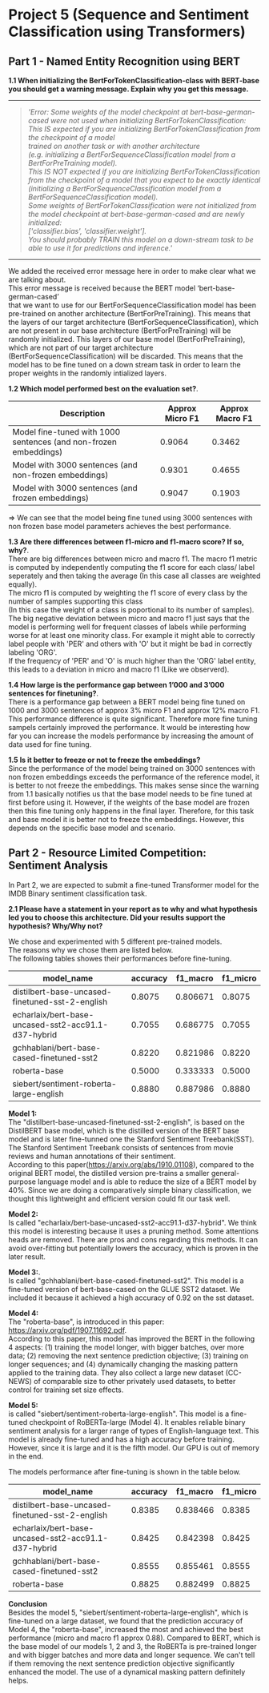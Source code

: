# Project 5 (Sequence and Sentiment Classification using Transformers)

## Part 1 - Named Entity Recognition using BERT

**1.1 When initializing the BertForTokenClassification-class with BERT-base you should get a warning message. Explain why you get this message.**

---

> *'Error: Some weights of the model checkpoint at bert-base-german-cased were not used when initializing BertForTokenClassification:  
> This IS expected if you are initializing BertForTokenClassification from the checkpoint of a model  
> trained on another task or with another architecture  
> (e.g. initializing a BertForSequenceClassification model from a BertForPreTraining model).  
> This IS NOT expected if you are initializing BertForTokenClassification from the checkpoint of a model that you expect to be exactly identical   
> (initializing a BertForSequenceClassification model from a BertForSequenceClassification model).  
> Some weights of BertForTokenClassification were not initialized from the model checkpoint at bert-base-german-cased and are newly initialized:  
> ['classifier.bias', 'classifier.weight'].  
> You should probably TRAIN this model on a down-stream task to be able to use it for predictions and inference.'*  

---

We added the received error message here in order to make clear what we are talking about.  
This error message is received because the BERT model ‘bert-base-german-cased’  
that we want to use for our BertForSequenceClassification model 
has been pre-trained on another architecture (BertForPreTraining). 
This means that the layers of our target architecture (BertForSequenceClassification), which are not present in our base
architecture (BertForPreTraining) will be randomly initialized.
This layers of our base model (BertForPreTraining), which are not part of our
target architecture (BertForSequenceClassification) will be discarded.
This means that the model has to be fine tuned on a down stream task in order to learn the proper weights in the randomly intialized layers.

**1.2 Which model performed best on the evaluation set?**. 

|Description|Approx Micro F1|Approx Macro F1| 
|---|---|---|
|Model fine-tuned with 1000 sentences (and non-frozen embeddings)|0.9064|0.3462|
|Model with 3000 sentences (and non-frozen embeddings)|0.9301|0.4655|
|Model with 3000 sentences (and frozen embeddings)|0.9047|0.1903|

=> We can see that the model being fine tuned using 3000 sentences with non frozen base model parameters achieves the best performance.

**1.3 Are there differences between f1-micro and f1-macro score? If so, why?**.  
There are big differences between micro and macro f1.
The macro f1 metric is computed by independently computing the f1 score for each class/ label seperately and then taking the average 
(In this case all classes are weighted equally).  
The micro f1 is computed by weighting the f1 score of every class by the number of samples supporting this class  
(In this case the weight of a class is poportional to its number of samples).
The big negative deviation between micro and macro f1 just says that the model is performing well
for frequent classes of labels while performing worse for at least one minority class.
For example it might able to correctly label people with 'PER' and others with 'O' but it might be bad in 
correctly labeling 'ORG'.  
If the frequency of 'PER' and 'O' is much higher than the 'ORG' label entity, this leads to
a deviation in micro and macro f1 (Like we observerd).  

**1.4 How large is the performance gap between 1’000 and 3’000 sentences for finetuning?**.    
There is a performance gap between a BERT model being fine tuned on 1000 and 3000 sentences 
of approx 3\% micro F1 and approx 12\% macro F1. This performance difference is quite significant.
Therefore more fine tuning sampels certainly improved the performance.
It would be interesting how far you can increase the models performance by increasing the
amount of data used for fine tuning.

**1.5 Is it better to freeze or not to freeze the embeddings?**  
Since the performance of the model being trained on 3000 sentences with non frozen embeddings exceeds
the performance of the reference model, it is better to not freeze the embeddings.
This makes sense since the warning from 1.1 basically notifies us that the base model needs to
be fine tuned at first before using it. However, if the weights of the base model are frozen
then this fine tuning only happens in the final layer.
Therefore, for this task and base model it is better not to freeze the embeddings.
However, this depends on the specific base model and scenario.

## Part 2 - Resource Limited Competition: Sentiment Analysis

In Part 2, we are expected to submit a fine-tuned Transformer model for the IMDB Binary sentiment classification task. 

**2.1 Please have a statement in your report as to why and what hypothesis led you to choose this architecture. Did your results support
the hypothesis? Why/Why not?**

We chose and experimented with 5 different pre-trained models.  
The reasons why we chose them are listed below.  
The following tables showes their performances before fine-tuning.  

|model_name	|accuracy	|f1_macro	|f1_micro|
|--|--|--|--|
|distilbert-base-uncased-finetuned-sst-2-english|	0.8075|	0.806671|	0.8075|
|echarlaix/bert-base-uncased-sst2-acc91.1-d37-hybrid|	0.7055|	0.686775|	0.7055|
|gchhablani/bert-base-cased-finetuned-sst2|	0.8220|	0.821986|	0.8220|
|roberta-base|	0.5000|	0.333333|	0.5000|
|siebert/sentiment-roberta-large-english|	0.8880|	0.887986|	0.8880|

**Model 1:**  
The "distilbert-base-uncased-finetuned-sst-2-english", is based on the DistilBERT base model, which is the distilled version of the BERT base model and is later fine-tunned one the Stanford Sentiment Treebank(SST). The Stanford Sentiment Treebank consists of sentences from movie reviews and human annotations of their sentiment.  
According to this paper(https://arxiv.org/abs/1910.01108), compared to the original BERT model, the distilled version pre-trains a smaller general-purpose language model and is able to reduce the size of a BERT model by 40%. Since we are doing a comparatively simple binary classification, we thought this lightweight and efficient version could fit our task well.
  
**Model 2:**  
Is called "echarlaix/bert-base-uncased-sst2-acc91.1-d37-hybrid". We think this model is interesting because it uses a pruning method. Some attentions heads are removed. There are pros and cons regarding this methods. It can avoid over-fitting but potentially lowers the accuracy, which is proven in the later result.

**Model 3:**.  
Is called "gchhablani/bert-base-cased-finetuned-sst2". This model is a fine-tuned version of bert-base-cased on the GLUE SST2 dataset. We included it because it achieved a high accuracy of 0.92 on the sst dataset.

**Model 4:**  
The "roberta-base", is introduced in this paper: https://arxiv.org/pdf/1907.11692.pdf.  
According to this paper, this model has improved the BERT in the following 4 aspects:
(1) training the model longer, with bigger batches, over more data;
(2) removing the next sentence prediction objective;
(3) training on longer sequences; and
(4) dynamically changing the masking pattern applied to the training data.
They also collect a large new dataset (CC-NEWS) of comparable size to other privately used datasets, to better control for training set size effects.
  
  
  
**Model 5:**  
is called "siebert/sentiment-roberta-large-english". This model is a fine-tuned checkpoint of RoBERTa-large (Model 4). It enables reliable binary sentiment analysis for a larger range of types of English-language text. This model is already fine-tuned and has a high accuracy before training. However, since it is large and it is the fifth model. Our GPU is out of memory in the end.

The models performance after fine-tuning is shown in the table below.

|model_name|	accuracy|	f1_macro|	f1_micro|
|--|--|--|--|
|distilbert-base-uncased-finetuned-sst-2-english|	0.8385|	0.838466|	0.8385|
|echarlaix/bert-base-uncased-sst2-acc91.1-d37-hybrid|	0.8425|	0.842398|	0.8425|
|gchhablani/bert-base-cased-finetuned-sst2|	0.8555|	0.855461|	0.8555|
|roberta-base|	0.8825|	0.882499|	0.8825|

**Conclusion**  
Besides the model 5, "siebert/sentiment-roberta-large-english", which is fine-tuned on a large dataset, we found that the prediction accuracy of Model 4, the "roberta-base", increased the most and achieved the best performance (micro and macro f1 approx 0.88). Compared to BERT, which is the base model of our models 1, 2 and 3, the RoBERTa is pre-trained longer and with bigger batches and more data and longer sequence. We can't tell if them removing the next sentence prediction objective significantly enhanced the model. The use of a dynamical masking pattern definitely helps.

